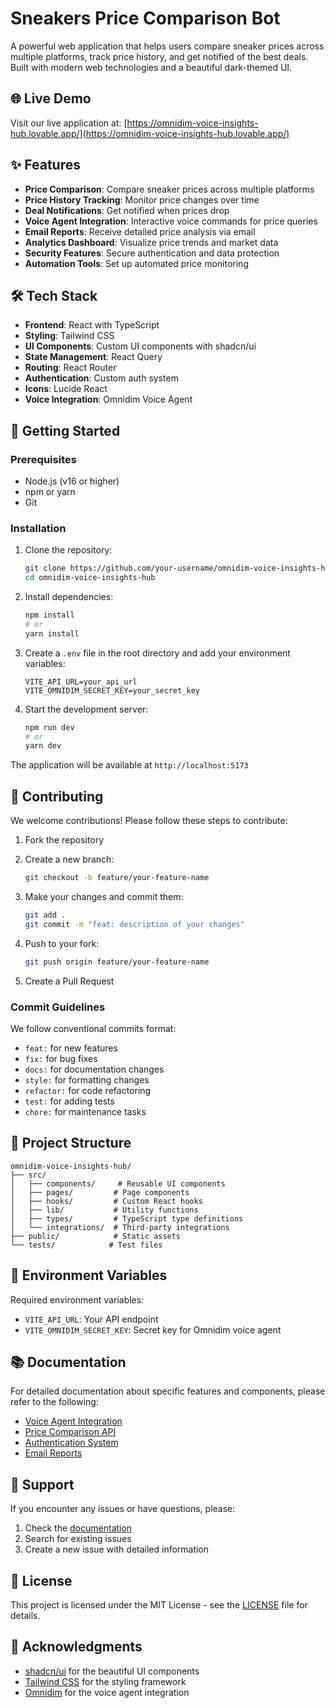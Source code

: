 # Sneakers Price Comparison Bot

A powerful web application that helps users compare sneaker prices across multiple platforms, track price history, and get notified of the best deals. Built with modern web technologies and a beautiful dark-themed UI.

## 🌐 Live Demo

Visit our live application at: [https://omnidim-voice-insights-hub.lovable.app/](https://omnidim-voice-insights-hub.lovable.app/)

## ✨ Features

- **Price Comparison**: Compare sneaker prices across multiple platforms
- **Price History Tracking**: Monitor price changes over time
- **Deal Notifications**: Get notified when prices drop
- **Voice Agent Integration**: Interactive voice commands for price queries
- **Email Reports**: Receive detailed price analysis via email
- **Analytics Dashboard**: Visualize price trends and market data
- **Security Features**: Secure authentication and data protection
- **Automation Tools**: Set up automated price monitoring

## 🛠️ Tech Stack

- **Frontend**: React with TypeScript
- **Styling**: Tailwind CSS
- **UI Components**: Custom UI components with shadcn/ui
- **State Management**: React Query
- **Routing**: React Router
- **Authentication**: Custom auth system
- **Icons**: Lucide React
- **Voice Integration**: Omnidim Voice Agent

## 🚀 Getting Started

### Prerequisites

- Node.js (v16 or higher)
- npm or yarn
- Git

### Installation

1. Clone the repository:
   ```bash
   git clone https://github.com/your-username/omnidim-voice-insights-hub.git
   cd omnidim-voice-insights-hub
   ```

2. Install dependencies:
   ```bash
   npm install
   # or
   yarn install
   ```

3. Create a `.env` file in the root directory and add your environment variables:
   ```env
   VITE_API_URL=your_api_url
   VITE_OMNIDIM_SECRET_KEY=your_secret_key
   ```

4. Start the development server:
   ```bash
   npm run dev
   # or
   yarn dev
   ```

The application will be available at `http://localhost:5173`

## 📝 Contributing

We welcome contributions! Please follow these steps to contribute:

1. Fork the repository
2. Create a new branch:
   ```bash
   git checkout -b feature/your-feature-name
   ```

3. Make your changes and commit them:
   ```bash
   git add .
   git commit -m "feat: description of your changes"
   ```

4. Push to your fork:
   ```bash
   git push origin feature/your-feature-name
   ```

5. Create a Pull Request

### Commit Guidelines

We follow conventional commits format:
- `feat:` for new features
- `fix:` for bug fixes
- `docs:` for documentation changes
- `style:` for formatting changes
- `refactor:` for code refactoring
- `test:` for adding tests
- `chore:` for maintenance tasks

## 🔧 Project Structure

```
omnidim-voice-insights-hub/
├── src/
│   ├── components/     # Reusable UI components
│   ├── pages/         # Page components
│   ├── hooks/         # Custom React hooks
│   ├── lib/           # Utility functions
│   ├── types/         # TypeScript type definitions
│   └── integrations/  # Third-party integrations
├── public/            # Static assets
└── tests/            # Test files
```

## 🔐 Environment Variables

Required environment variables:
- `VITE_API_URL`: Your API endpoint
- `VITE_OMNIDIM_SECRET_KEY`: Secret key for Omnidim voice agent

## 📚 Documentation

For detailed documentation about specific features and components, please refer to the following:

- [Voice Agent Integration](./docs/voice-agent.md)
- [Price Comparison API](./docs/api.md)
- [Authentication System](./docs/auth.md)
- [Email Reports](./docs/email-reports.md)

## 🤝 Support

If you encounter any issues or have questions, please:

1. Check the [documentation](./docs)
2. Search for existing issues
3. Create a new issue with detailed information

## 📄 License

This project is licensed under the MIT License - see the [LICENSE](LICENSE) file for details.

## 🙏 Acknowledgments

- [shadcn/ui](https://ui.shadcn.com/) for the beautiful UI components
- [Tailwind CSS](https://tailwindcss.com/) for the styling framework
- [Omnidim](https://omnidim.io) for the voice agent integration
